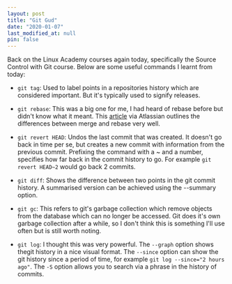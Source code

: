 ```yaml
---
layout: post
title: "Git Gud"
date: "2020-01-07"
last_modified_at: null
pin: false
---
```


Back on the Linux Academy courses again today, specifically the Source Control with Git course. Below are some useful commands I learnt from today: 

- `git tag`: Used to label points in a repositories history which are considered important. But it's typically used to signify releases.
- `git rebase`: This was a big one for me, I had heard of rebase before but didn't know what it meant. This [article](https://www.atlassian.com/git/tutorials/merging-vs-rebasing) via Atlassian outlines the differences between merge and rebase very well. 

- `git revert HEAD`: Undos the last commit that was created. It doesn't go back in time per se, but creates a new commit with information from the previous commit. Prefixing the command with a ~ and a number, specifies how far back in the commit history to go. For example `git revert HEAD~2` would go back 2 commits.

- `git diff`: Shows the difference between two points in the git commit history. A summarised version can be achieved using the --summary option.

- `git gc`: This refers to git's garbage collection which remove objects from the database which can no longer be accessed. Git does it's own garbage collection after a while, so I don't think this is something I'll use often but is still worth noting.

- `git log`: I thought this was very powerful. The `--graph` option shows thegit history in a nice visual format. The `--since` option can show the git history since a period of time, for example `git log --since="2 hours ago"`. The `-S` option allows you to search via a phrase in the history of commits.
